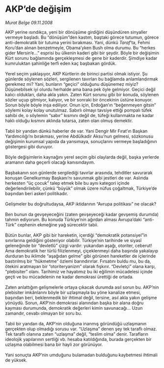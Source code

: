 # AKP’de değişim

*Murat Belge 09.11.2008*

<div class="taraf_structure_2col_1zq">
<div class="margen_n">



 <p>AKP yerine ısındıkça, yeni bir dönüşüme girdiğini düşündüren sinyaller vermeye başladı. Bu “dönüşüm”den kastım, baştaki görece tutumun, görece anti-demokratik bir tutuma yerini bırakması. Yani, dünkü <i>Taraf</i>’ta, Fehmi Koru’dan alınan benzetmeyle, Obama’yken Bush olma durumu. Bu “herkes gider Mersin’e...” esprisi bu ülkenin kaderi gibi bir şeydir. Böyle bir değişimin Kürt sorunu bağlamında gerçekleşmesi de gene bir kaderdir. Şimdiye kadar kumruluktan şahinliğe terfi eden kaç başbakan gördük. <br/><br/>Yerel seçim yaklaşıyor, AKP Kürtlerin de birinci partisi olmak istiyor. Şu günlerde söylenen sözleri, sergilenen tavırları bu bağlamda anlamlandırmak gerekmez mi? Yani, bunların “geçici” olduğunu düşünemez miyiz? Düşünebilsek iyi olurdu herhalde ama bana pek öyle gelmiyor. Geçici değil kalıcı oldukları, daha akla yakın. Zaten Kürt sorunu gibi bir konuda, söylenen sözler uçup gitmiyor, kalıyor, ve bir sonraki bir öncekinin üstüne konuyor. Sorun böyle böyle inşa ediliyor. Onun için, Erdoğan’ın “beğenmeyen gitsin” söylemi kolay kolay unutulmaz. Sabırlı olmayı tavsiye ettiği pompalı tüfek sahibi de, o söylemin “sabır” kısmını değil de, tüfeği kullanmakta ne kadar haklı olduğu kısmını aklında tutarsa, zaten olan olmuş demektir. <br/><br/>Tabii bir yandan dünkü haberler de var. Yani Dengir Mir Fırat’ın Başkan Yardımcılığı’nı bırakması, yerine Abdülkadir Aksu’nun gelmesi, sözkonusu değişimin kurumsal yapıda da yansımaya, sonuçlarını vermeye başladığının göstergesi gibi duruyor. <br/><br/>Böyle değişimlerin kaynağını yerel seçim gibi olaylarda değil, başka yerlerde aramanın daha geçerli olacağı kanısındayım. <br/><br/>Başbakanın son günlerde sergilediği tavırlar arasında, tehditler savurarak konuşan Genelkurmay Başkanı’nı savunmak gibi jestleri de var. Aslında herkesten “üç çocuk” talep etmek bile bu aynı kategori içinde değerlendirilebilir, çünkü “büyük” olmak üzere nüfus çoğaltmak, Türkiye’de başından beri askerî politikadır. <br/><br/>Gelişmeler bu doğrultudaysa, AKP iktidarının “Avrupa politikası” ne olacak? <br/><br/>Ben bunun da gevşeyeceğini (zaten gevşeyeceği kadar gevşemiş durumda) tahmin ediyorum. Bu konuda Türkiye’nin ağırdan alması Avrupa’daki “anti-Türk” cephenin ekmeğine yağ sürecektir tabii. <br/><br/>Bütün bunlar, AKP gibi bir hareketin, içerdiği “demokratik potansiyel”in sınırlarına geldiğini gösteriyor olabilir. Türkiye’nin tarihinde ve siyasî geleneğinde bir “devletlû” çizgi vardır: yukarıdan aşağı, otoriter, ceberut! Ama demokratik her türlü filizlenmeyi, çiçeklenmeyi daha başında yakalayıp durduran bu iklimde “aşağıdan gelme” gibi görünen hareketler de içlerinde bastırılmış bir “hükmetme” özlemi barındırırlar. Fırsatını buldu mu, bu da, ötekini aratmayan bir “otoriteryanizm” olarak fışkırır. “Devletçi” olana karşı, “plebisiter” olanı. Tarihimiz ve hayatımız bu iki eğilimin mücadelesi içinde geçti ve bu mücadelenin ne kadar demokrasi ürettiği de ortada. <br/><br/>Zaten anlattığım gelişmelerle ortaya çıkacak durumda asıl sorun bu. AKP’nin plebisiter imkânlarını böyle bir uzlaşmayla bu yöne kanalize etmesi, başından beri, beklenmedik bir ihtimal değil, tersine, asıl akla yakın gelişme yönüydü. Sorun, AKP’nin demokrasi alanından başka bir alana doğru kayması durumunda, demokratik değerleri kimin savunacağı... Uzun zamandır, cevabı olmayan bir soru bu. <br/><br/>Tabii bir yandan da, AKP’nin olduğuna inanmış göründüğü uzlaşmanın gerçekten olup olmadığı sorusu var. “Uzlaşma” denen şey tek taraflı olmaz. Tek taraflı olanına zaten “uzlaşma” değil, “teslim olma” denir. Tarafların ideolojik yapılarının sertliği vb. hesaba katıldığında, burada gerçekten bir uzlaşma olabilmesi bana bir hayli zor görünüyor. <br/><br/>Yani sonuçta AKP’nin umduğunu bulamadan bulduğunu kaybetmesi ihtimali de yüksek.</p>

<br/>


<div id="taraf_not">
</div>

</div>


</div>

